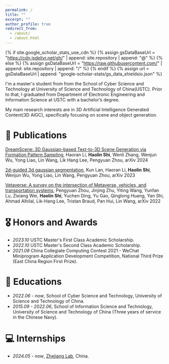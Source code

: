 ```yaml
---
permalink: /
title: ""
excerpt: ""
author_profile: true
redirect_from: 
  - /about/
  - /about.html
---
```


{% if site.google_scholar_stats_use_cdn %}
{% assign gsDataBaseUrl = "https://cdn.jsdelivr.net/gh/" | append: site.repository | append: "@" %}
{% else %}
{% assign gsDataBaseUrl = "https://raw.githubusercontent.com/" | append: site.repository | append: "/" %}
{% endif %}
{% assign url = gsDataBaseUrl | append: "google-scholar-stats/gs_data_shieldsio.json" %}

<span class='anchor' id='about-me'></span>

I'm a master's student from from the School of Cyber Science and Technology at University of Science and Technology of China(USTC). Prior to that, I graduated from Department of Electronic Engineering and Information Science at USTC with a bachelor’s degree.

My main research interests are in 3D Artificial Intelligence Generated Content(3D AIGC), specifically focusing on scene and object generation.

<!-- # 🔥 News
- *2022.02*: &nbsp;🎉🎉 Lorem ipsum dolor sit amet, consectetur adipiscing elit. Vivamus ornare aliquet ipsum, ac tempus justo dapibus sit amet. 
- *2022.02*: &nbsp;🎉🎉 Lorem ipsum dolor sit amet, consectetur adipiscing elit. Vivamus ornare aliquet ipsum, ac tempus justo dapibus sit amet.  -->

# 📝 Publications 

<!--div class='paper-box'><div class='paper-box-image'><div><div class="badge">CVPR 2016</div><img src='images/500x300.png' alt="sym" width="100%"></div></div>
<div class='paper-box-text' markdown="1"-->

[DreamScene: 3D Gaussian-based Text-to-3D Scene Generation via Formation Pattern Sampling](https://dreamscene-project.github.io/), Haoran Li, **Haolin Shi**, Wenli Zhang, Wenjun Wu, Yong Liao, Lin Wang, Lik Hang Lee, Pengyuan Zhou, arXiv 2024

[2d-guided 3d gaussian segmentation](https://arxiv.org/abs/2312.16047), Kun Lan, Haoran Li, **Haolin Shi**, Wenjun Wu, Yong Liao, Lin Wang, Pengyuan Zhou, arXiv 2023

[Vetaverse: A survey on the intersection of Metaverse, vehicles, and transportation systems](https://arxiv.org/abs/2210.15109), Pengyuan Zhou, Jinjing Zhu, Yiting Wang, Yunfan Lu, Zixiang Wei, **Haolin Shi**, Yuchen Ding, Yu Gao, Qinglong Huang, Yan Shi, Ahmad Alhilal, Lik-Hang Lee, Tristan Braud, Pan Hui, Lin Wang, arXiv 2022

<!-- [**Project**](https://scholar.google.com/citations?view_op=view_citation&hl=zh-CN&user=DhtAFkwAAAAJ&citation_for_view=DhtAFkwAAAAJ:ALROH1vI_8AC) <strong><span class='show_paper_citations' data='DhtAFkwAAAAJ:ALROH1vI_8AC'></span></strong> -->
<!-- - Lorem ipsum dolor sit amet, consectetur adipiscing elit. Vivamus ornare aliquet ipsum, ac tempus justo dapibus sit amet.  -->
<!-- </div> -->
<!-- </div> -->

<!-- - [Lorem ipsum dolor sit amet, consectetur adipiscing elit. Vivamus ornare aliquet ipsum, ac tempus justo dapibus sit amet](https://github.com), A, B, C, **CVPR 2020** -->

# 🎖 Honors and Awards
- *2023.10* USTC Master's First Class Academic Scholarship. 
- *2022.10* USTC Master's Second Class Academic Scholarship. 
- *2021.08* China Collegiate Computing Contest 2021 - WeChat Miniprogram Application Development Competition, National Third Prize (East China Region First Prize). 

# 📖 Educations
- *2022.06 - now*, School of Cyber Science and Technology, University of Science and Technology of China. 
- *2015.09 - 2022.06*, School of Information Science and Technology, University of Science and Technology of China (Three years of service in the Chinese Navy). 

<!-- # 💬 Invited Talks
- *2021.06*, Lorem ipsum dolor sit amet, consectetur adipiscing elit. Vivamus ornare aliquet ipsum, ac tempus justo dapibus sit amet. 
- *2021.03*, Lorem ipsum dolor sit amet, consectetur adipiscing elit. Vivamus ornare aliquet ipsum, ac tempus justo dapibus sit amet.  \| [\[video\]](https://github.com/) -->

# 💻 Internships
- *2024.05 - now*, [Zhejiang Lab](http://www.zhejianglab.com/), China.